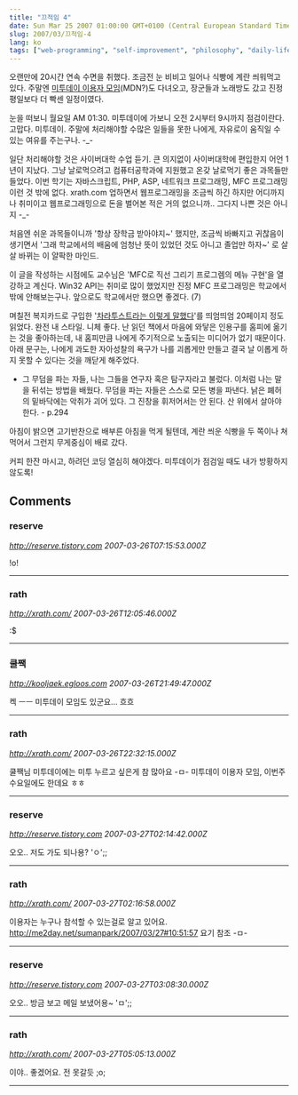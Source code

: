```yaml
---
title: "끄적임 4"
date: Sun Mar 25 2007 01:00:00 GMT+0100 (Central European Standard Time)
slug: 2007/03/끄적임-4
lang: ko
tags: ["web-programming", "self-improvement", "philosophy", "daily-life"]
---
```


오랜만에 20시간 연속 수면을 취했다. 조금전 눈 비비고 일어나 식빵에 계란 씌워먹고 있다.
주말엔 [미투데이 이용자 모임](http://www.sumanpark.com/blog/117)(MDN?)도 다녀오고, 장군들과 노래방도 갔고 진정 평일보다 더 빡센 일정이였다.

눈을 떠보니 월요일 AM 01:30. 미투데이에 가보니 오전 2시부터 9시까지 점검이란다.
고맙다. 미투데이. 주말에 처리해야할 수많은 일들을 못한 나에게, 자유로이 움직일 수 있는 여유를 주는구나. -_-

일단 처리해야할 것은 사이버대학 수업 듣기.
큰 의지없이 사이버대학에 편입한지 어언 1년이 지났다. 그냥 날로먹으려고 컴퓨터공학과에 지원했고 온갖 날로먹기 좋은 과목들만 들었다. 이번 학기는 자바스크립트, PHP, ASP, 네트워크 프로그래밍, MFC 프로그래밍 이런 것 밖에 없다. xrath.com 업하면서 웹프로그래밍을 조금씩 하긴 하지만 어디까지나 취미이고 웹프로그래밍으로 돈을 벌어본 적은 거의 없으니까.. 그다지 나쁜 것은 아니지 -_-

처음엔 쉬운 과목들이니까 '항상 장학금 받아야지~' 했지만, 조금씩 바빠지고 귀찮음이 생기면서 '그래 학교에서의 배움에 엄청난 뜻이 있었던 것도 아니고 졸업만 하자~' 로 살살 바뀌는 이 얄팍한 마인드.

이 글을 작성하는 시점에도 교수님은 'MFC로 직선 그리기 프로그렘의 메뉴 구현'을 열강하고 계신다.
Win32 API는 취미로 많이 했었지만 진정 MFC 프로그래밍은 학교에서밖에 안해보는구나. 앞으로도 학교에서만 했으면 좋겠다. (7)

며칠전 복지카드로 구입한 '[차라투스트라는 이렇게 말했다](http://www.yes24.com/Goods/FTGoodsView.aspx?goodsNo=426994&CategoryNumber=001001017001011)'를 띄엄띄엄 20페이지 정도 읽었다.
완전 내 스타일. 니체 좋다. 난 읽던 책에서 마음에 와닿은 인용구를 홈피에 옮기는 것을 좋아하는데, 내 홈피만큼 나에게 주기적으로 노출되는 미디어가 없기 때문이다. 
아래 문구는, 나에게 과도한 자아성찰의 욕구가 나를 괴롭게만 만들고 결국 날 이롭게 하지 못할 수 있다는 것을 깨닫게 해주었다.

- 그 무덤을 파는 자들, 나는 그들을 연구자 혹은 탐구자라고 불렀다. 이처럼 나는 말을 뒤섞는 방법을 배웠다. 무덤을 파는 자들은 스스로 모든 병을 파낸다. 낡은 폐허의 밑바닥에는 악취가 괴어 있다. 그 진창을 휘저어서는 안 된다. 산 위에서 살아야 한다. - p.294 

아침이 밝으면 고기반찬으로 배부른 아침을 먹게 될텐데, 계란 씌운 식빵을 두 쪽이나 쳐먹어서 그런지 무게중심이 배로 갔다. 

커피 한잔 마시고, 하려던 코딩 열심히 해야겠다. 미투데이가 점검일 때도 내가 방황하지 않도록!

## Comments

### reserve
*http://reserve.tistory.com*
*2007-03-26T07:15:53.000Z*

!o!

---

### rath
*http://xrath.com/*
*2007-03-26T12:05:46.000Z*

:$

---

### 쿨짹
*http://kooljaek.egloos.com*
*2007-03-26T21:49:47.000Z*

켁 ㅡㅡ 미투데이 모임도 있군요... 흐흐

---

### rath
*http://xrath.com/*
*2007-03-26T22:32:15.000Z*

쿨짹님 미투데이에는 미투 누르고 싶은게 참 많아요 -ㅁ-
미투데이 이용자 모임, 이번주 수요일에도 한데요 ㅎㅎ

---

### reserve
*http://reserve.tistory.com*
*2007-03-27T02:14:42.000Z*

오오.. 저도 가도 되나용? 'ㅇ';;

---

### rath
*http://xrath.com/*
*2007-03-27T02:16:58.000Z*

이용자는 누구나 참석할 수 있는걸로 알고 있어요.
http://me2day.net/sumanpark/2007/03/27#10:51:57 요기 참조 -ㅁ-

---

### reserve
*http://reserve.tistory.com*
*2007-03-27T03:08:30.000Z*

오오.. 방금 보고 메일 보냈어용~ 'ㅁ';;

---

### rath
*http://xrath.com/*
*2007-03-27T05:05:13.000Z*

이야.. 좋겠어요. 전 못갈듯 ;o;

---
